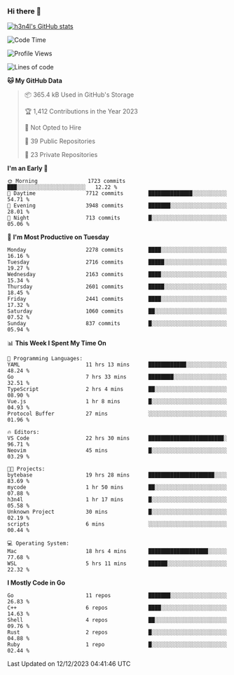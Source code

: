 ### Hi there 👋

[![h3n4l's GitHub stats](https://github-readme-stats.vercel.app/api?username=h3n4l&count_private=true&show_icons=true&theme=radical)](https://github.com/h3n4l/github-readme-stats)

<!--START_SECTION:waka-->
![Code Time](http://img.shields.io/badge/Code%20Time-1%2C774%20hrs%2056%20mins-blue)

![Profile Views](http://img.shields.io/badge/Profile%20Views-0-blue)

![Lines of code](https://img.shields.io/badge/From%20Hello%20World%20I%27ve%20Written-3.7%20million%20lines%20of%20code-blue)

**🐱 My GitHub Data** 

> 📦 365.4 kB Used in GitHub's Storage 
 > 
> 🏆 1,412 Contributions in the Year 2023
 > 
> 🚫 Not Opted to Hire
 > 
> 📜 39 Public Repositories 
 > 
> 🔑 23 Private Repositories 
 > 
**I'm an Early 🐤** 

```text
🌞 Morning                1723 commits        ███░░░░░░░░░░░░░░░░░░░░░░   12.22 % 
🌆 Daytime                7712 commits        ██████████████░░░░░░░░░░░   54.71 % 
🌃 Evening                3948 commits        ███████░░░░░░░░░░░░░░░░░░   28.01 % 
🌙 Night                  713 commits         █░░░░░░░░░░░░░░░░░░░░░░░░   05.06 % 
```
📅 **I'm Most Productive on Tuesday** 

```text
Monday                   2278 commits        ████░░░░░░░░░░░░░░░░░░░░░   16.16 % 
Tuesday                  2716 commits        █████░░░░░░░░░░░░░░░░░░░░   19.27 % 
Wednesday                2163 commits        ████░░░░░░░░░░░░░░░░░░░░░   15.34 % 
Thursday                 2601 commits        █████░░░░░░░░░░░░░░░░░░░░   18.45 % 
Friday                   2441 commits        ████░░░░░░░░░░░░░░░░░░░░░   17.32 % 
Saturday                 1060 commits        ██░░░░░░░░░░░░░░░░░░░░░░░   07.52 % 
Sunday                   837 commits         █░░░░░░░░░░░░░░░░░░░░░░░░   05.94 % 
```


📊 **This Week I Spent My Time On** 

```text
💬 Programming Languages: 
YAML                     11 hrs 13 mins      ████████████░░░░░░░░░░░░░   48.24 % 
Go                       7 hrs 33 mins       ████████░░░░░░░░░░░░░░░░░   32.51 % 
TypeScript               2 hrs 4 mins        ██░░░░░░░░░░░░░░░░░░░░░░░   08.90 % 
Vue.js                   1 hr 8 mins         █░░░░░░░░░░░░░░░░░░░░░░░░   04.93 % 
Protocol Buffer          27 mins             ░░░░░░░░░░░░░░░░░░░░░░░░░   01.96 % 

🔥 Editors: 
VS Code                  22 hrs 30 mins      ████████████████████████░   96.71 % 
Neovim                   45 mins             █░░░░░░░░░░░░░░░░░░░░░░░░   03.29 % 

🐱‍💻 Projects: 
bytebase                 19 hrs 28 mins      █████████████████████░░░░   83.69 % 
mycode                   1 hr 50 mins        ██░░░░░░░░░░░░░░░░░░░░░░░   07.88 % 
h3n4l                    1 hr 17 mins        █░░░░░░░░░░░░░░░░░░░░░░░░   05.58 % 
Unknown Project          30 mins             █░░░░░░░░░░░░░░░░░░░░░░░░   02.19 % 
scripts                  6 mins              ░░░░░░░░░░░░░░░░░░░░░░░░░   00.44 % 

💻 Operating System: 
Mac                      18 hrs 4 mins       ███████████████████░░░░░░   77.68 % 
WSL                      5 hrs 11 mins       ██████░░░░░░░░░░░░░░░░░░░   22.32 % 
```

**I Mostly Code in Go** 

```text
Go                       11 repos            ███████░░░░░░░░░░░░░░░░░░   26.83 % 
C++                      6 repos             ████░░░░░░░░░░░░░░░░░░░░░   14.63 % 
Shell                    4 repos             ██░░░░░░░░░░░░░░░░░░░░░░░   09.76 % 
Rust                     2 repos             █░░░░░░░░░░░░░░░░░░░░░░░░   04.88 % 
Ruby                     1 repo              █░░░░░░░░░░░░░░░░░░░░░░░░   02.44 % 
```




 Last Updated on 12/12/2023 04:41:46 UTC
<!--END_SECTION:waka-->

